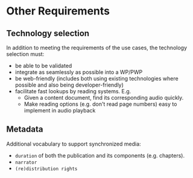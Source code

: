 # Other Requirements

## Technology selection
In addition to meeting the requirements of the use cases, the technology selection must:

* be able to be validated
* integrate as seamlessly as possible into a WP/PWP
* be web-friendly (includes both using existing technologies where possible and also being developer-friendly)
* facilitate fast lookups by reading systems. E.g.
  * Given a content document, find its corresponding audio quickly.
  * Make reading options (e.g. don't read page numbers) easy to implement in audio playback

## Metadata

Additional vocabulary to support synchronized media:

* `duration` of both the publication and its components (e.g. chapters).
* `narrator`
* `(re)distribution rights`
